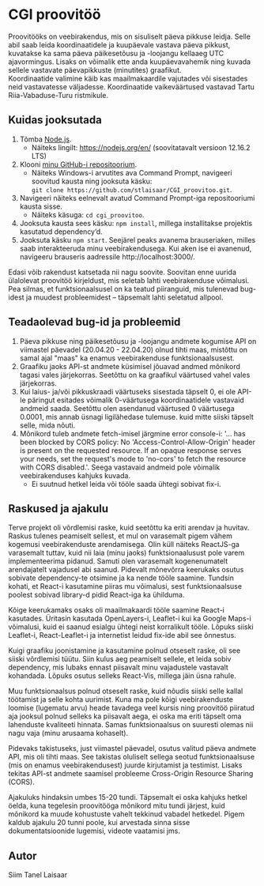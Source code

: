 # CGI proovitöö
Proovitööks on veebirakendus, mis on sisuliselt päeva pikkuse leidja. Selle abil saab leida koordinaatidele ja kuupäevale vastava päeva pikkust, kuvatakse ka sama päeva päikesetõusu ja -loojangu kellaaeg UTC ajavormingus. Lisaks on võimalik ette anda kuupäevavahemik ning kuvada sellele vastavate päevapikkuste (minutites) graafikut.  
Koordinaatide valimine käib kas maailmakaardile vajutades või sisestades neid vastavatesse väljadesse. Koordinaatide vaikeväärtused vastavad Tartu Riia-Vabaduse-Turu ristmikule.

## Kuidas jooksutada
1.	Tõmba [Node.js](https://nodejs.org/en/docs/).
    - Näiteks lingilt: https://nodejs.org/en/ (soovitatavalt versioon 12.16.2 LTS)
2.	Klooni [minu GitHub-i repositoorium](https://github.com/stlaisaar/CGI_proovitoo).
    - Näiteks Windows-i arvutites ava Command Prompt, navigeeri soovitud kausta ning jooksuta käsku:  
`git clone https://github.com/stlaisaar/CGI_proovitoo.git`.
3.	Navigeeri näiteks eelnevalt avatud Command Prompt-iga repositooriumi kausta sisse. 
    - Näiteks käsuga: `cd cgi_proovitoo`.
4.	Jooksuta kausta sees käsku: `npm install`, millega installitakse projektis kasutatud dependency’d.
5.	Jooksuta käsku `npm start`. Seejärel peaks avanema brauseriaken, milles saab interakteeruda minu veebirakendusega. Kui aken ise ei avanenud, navigeeru brauseris aadressile http://localhost:3000/.

Edasi võib rakendust katsetada nii nagu soovite. Soovitan enne uurida ülalolevat proovitöö kirjeldust, mis seletab lahti veebirakenduse võimalusi. Pea silmas, et funktsionaalsusel on ka teatud piiranguid, mis tulenevad bug-idest ja muudest probleemidest – täpsemalt lahti seletatud allpool.

## Teadaolevad bug-id ja probleemid
1. Päeva pikkuse ning päikesetõusu ja -loojangu andmete kogumise API on viimastel päevadel (20.04.20 - 22.04.20) olnud tihti maas, mistõttu on samal ajal "maas" ka enamus veebirakenduse funktsionaalsusest.
2. Graafiku jaoks API-st andmete küsimisel jõuavad andmed mõnikord tagasi vales järjekorras. Seetõttu on ka graafikul väärtused vahel vales järjekorras.
3. Kui laius- ja/või pikkuskraadi väärtuseks sisestada täpselt 0, ei ole API-le päringut esitades võimalik 0-väärtusega koordinaatidele vastavaid andmeid saada. Seetõttu olen asendanud väärtused 0 väärtusega 0.0001, mis annab üsnagi ligilähedase tulemuse. kuid mitte siiski täpselt selle, mida nõuti.
4. Mõnikord tuleb andmete fetch-imisel järgmine error console-i: '... has been blocked by CORS policy: No 'Access-Control-Allow-Origin' header is present on the requested resource. If an opaque response serves your needs, set the request's mode to 'no-cors' to fetch the resource with CORS disabled.'. Seega vastavaid andmeid pole võimalik veebirakenduses kahjuks kuvada.
   - Ei suutnud hetkel leida või tööle saada ühtegi sobivat fix-i.

## Raskused ja ajakulu
Terve projekt oli võrdlemisi raske, kuid seetõttu ka eriti arendav ja huvitav. Raskus tulenes peamiselt sellest, et mul on varasemalt pigem vähem kogemusi veebirakenduste arendamisega. Olin küll näiteks ReactJS-ga varasemalt tuttav, kuid nii laia (minu jaoks) funktsionaalusust pole varem implementeerima pidanud. Samuti olen varasemalt kogenenumatelt arendajatelt vajadusel abi saanud. Pidevalt mõnevõrra keerukaks osutus sobivate dependency-te otsimine ja ka nende tööle saamine. Tundsin kohati, et React-i kasutamine piiras mu võimalusi, sest funktsionaalsuse poolest sobivad library-d pidid React-iga ka ühilduma.

Kõige keerukamaks osaks oli maailmakaardi tööle saamine React-i kasutades. Üritasin  kasutada OpenLayers-i, Leaflet-i kui ka Google Maps-i võimalusi, kuid ei saanud esialgu ühtegi neist korralikult tööle. Lõpuks siiski Leaflet-i, React-Leaflet-i ja internetist leidud fix-ide abil see õnnestus.

Kuigi graafiku joonistamine ja kasutamine polnud otseselt raske, oli see siiski võrdlemisi tüütu. Siin kulus aeg peamiselt sellele, et leida sobiv dependency, mis lubaks ennast piisavalt minu vajadustele vastavalt kohandada. Lõpuks osutus selleks React-Vis, millega jäin üsna rahule.

Muu funktsionaalsus polnud otseselt raske, kuid nõudis siiski selle kallal töötamist ja selle kohta uurimist. Kuna ma pole kõigi veebirakenduste loomise (lugematu arvu) heade tavadega veel kursis ning proovitöö piiratud aja jooksul polnud selleks ka piisavalt aega, ei oska ma eriti täpselt oma lahenduste kvaliteeti hinnata. Samas funktsionaalsus on suuresti olemas nii nagu vaja (minu arusaama kohaselt).

Pidevaks takistuseks, just viimastel päevadel, osutus valitud päeva andmete API, mis oli tihti maas. See takistas oluliselt sellega seotud funktsionaalsuse (mis on enamus veebirakendusest) juurde kirjutamist ja testimist. Lisaks tekitas API-st andmete saamisel probleeme Cross-Origin Resource Sharing (CORS).

Ajakuluks hindaksin umbes 15-20 tundi. Täpsemalt ei oska kahjuks hetkel öelda, kuna tegelesin proovitööga mõnikord mitu tundi järjest, kuid mõnikord ka muude kohustuste vahelt tekkinud vabadel hetkedel. Pigem kaldub ajakulu 20 tunni poole, kui arvestada sinna sisse dokumentatsioonide lugemisi, videote vaatamisi jms.

## Autor
Siim Tanel Laisaar
